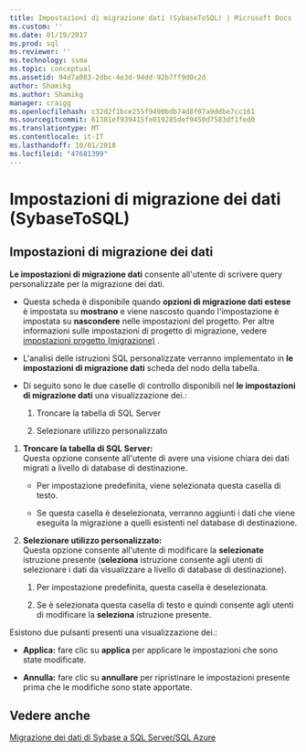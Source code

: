 ```yaml
---
title: Impostazioni di migrazione dati (SybaseToSQL) | Microsoft Docs
ms.custom: ''
ms.date: 01/19/2017
ms.prod: sql
ms.reviewer: ''
ms.technology: ssma
ms.topic: conceptual
ms.assetid: 94d7a083-2dbc-4e3d-94dd-92b7ff9d0c2d
author: Shamikg
ms.author: Shamikg
manager: craigg
ms.openlocfilehash: c32d2f1bce255f9490bdb74d8f07a9ddbe7cc161
ms.sourcegitcommit: 61381ef939415fe019285def9450d7583df1fed0
ms.translationtype: MT
ms.contentlocale: it-IT
ms.lasthandoff: 10/01/2018
ms.locfileid: "47681399"
---
```

# <a name="data-migration-settings-sybasetosql"></a>Impostazioni di migrazione dei dati (SybaseToSQL)
  
## <a name="data-migration-settings"></a>Impostazioni di migrazione dei dati  
**Le impostazioni di migrazione dati** consente all'utente di scrivere query personalizzate per la migrazione dei dati.  
  
-   Questa scheda è disponibile quando **opzioni di migrazione dati estese** è impostata su **mostrano** e viene nascosto quando l'impostazione è impostata su **nascondere** nelle impostazioni del progetto. Per altre informazioni sulle impostazioni di progetto di migrazione, vedere [impostazioni progetto (migrazione)](http://msdn.microsoft.com/82f8857f-7ab1-4738-ab6e-b1e95ea94924) .  
  
-   L'analisi delle istruzioni SQL personalizzate verranno implementato in **le impostazioni di migrazione dati** scheda del nodo della tabella.  
  
-   Di seguito sono le due caselle di controllo disponibili nel **le impostazioni di migrazione dati** una visualizzazione dei.:  
  
    1.  Troncare la tabella di SQL Server  
  
    2.  Selezionare utilizzo personalizzato  
  
1.  **Troncare la tabella di SQL Server:**  
     Questa opzione consente all'utente di avere una visione chiara dei dati migrati a livello di database di destinazione.  
  
    -   Per impostazione predefinita, viene selezionata questa casella di testo.  
  
    -   Se questa casella è deselezionata, verranno aggiunti i dati che viene eseguita la migrazione a quelli esistenti nel database di destinazione.  
  
2.  **Selezionare utilizzo personalizzato:**  
     Questa opzione consente all'utente di modificare la **selezionate** istruzione presente (**seleziona** istruzione consente agli utenti di selezionare i dati da visualizzare a livello di database di destinazione).  
  
    1.  Per impostazione predefinita, questa casella è deselezionata.  
  
    2.  Se è selezionata questa casella di testo e quindi consente agli utenti di modificare la **seleziona** istruzione presente.  
  
Esistono due pulsanti presenti una visualizzazione dei.:  
  
-   **Applica:** fare clic su **applica** per applicare le impostazioni che sono state modificate.  
  
-   **Annulla:** fare clic su **annullare** per ripristinare le impostazioni presente prima che le modifiche sono state apportate.  
  
## <a name="see-also"></a>Vedere anche  
[Migrazione dei dati di Sybase a SQL Server/SQL Azure](http://msdn.microsoft.com/54a39f5e-9250-4387-a3ae-eae47c799811)  
  

